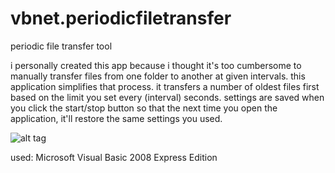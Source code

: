 # vbnet.periodicfiletransfer
periodic file transfer tool

i personally created this app because i thought it's too cumbersome to manually transfer files from one folder to another at given intervals. this application simplifies that process. it transfers a number of oldest files first based on the limit you set every (interval) seconds. settings are saved when you click the start/stop button so that the next time you open the application, it'll restore the same settings you used.

![alt tag](https://dl.dropboxusercontent.com/u/617821/misty/periodicfiletransfer.jpg)

used: Microsoft Visual Basic 2008 Express Edition
